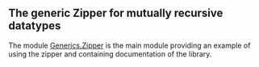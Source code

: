 ## The generic Zipper for mutually recursive datatypes

The module [Generics.Zipper](../master/src/Generics/Zipper.hs) is the main module providing an example of using the zipper and containing documentation of the library.
